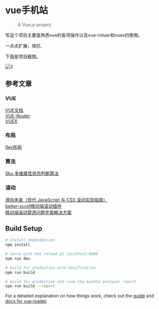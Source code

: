# vue手机站

> A Vue.js project

写这个项目主要是熟悉vue的各项操作以及vue-rotuer和vuex的使用。


一点点扩展，填坑.


下面是项目截图。

![2](https://bolg-1.oss-cn-hangzhou.aliyuncs.com/18.04.22.2.gif)



## 参考文章

### VUE

[VUE文档](https://cn.vuejs.org/v2/api/)</br>
[VUE-Router](https://router.vuejs.org/zh/guide/)</br>
[VUEX](https://vuex.vuejs.org/zh/)</br>

### 布局
[flex布局](http://www.ruanyifeng.com/blog/2015/07/flex-grammar.html)

### 算法
[Sku 多维属性状态判断算法](https://juejin.im/entry/5868655861ff4b0057774be7)

### 滚动

[滑向未来（现代 JavaScript 与 CSS 滚动实现指南）](https://www.zcfy.cc/article/scroll-to-the-future)</br>
[better-scroll移动端滚动插件](https://ustbhuangyi.github.io/better-scroll/doc/zh-hans/)</br>
[移动端滚动穿透问题完美解决方案](https://segmentfault.com/a/1190000005617307)</br>


## Build Setup

``` bash
# install dependencies
npm install

# serve with hot reload at localhost:8080
npm run dev

# build for production with minification
npm run build

# build for production and view the bundle analyzer report
npm run build --report
```

For a detailed explanation on how things work, check out the [guide](http://vuejs-templates.github.io/webpack/) and [docs for vue-loader](http://vuejs.github.io/vue-loader).
